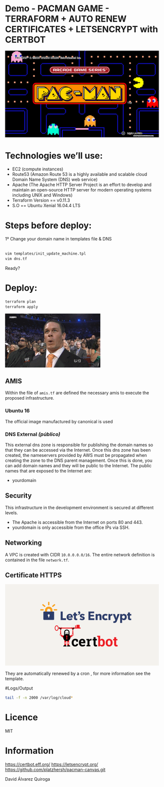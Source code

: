 # Demo - PACMAN GAME - TERRAFORM + AUTO RENEW CERTIFICATES + LETSENCRYPT with CERTBOT

![Infra](/assets/pacman_game.jpg)


# Technologies we’ll use:

*  EC2 (compute instances)
*  Route53 (Amazon Route 53 is a highly available and scalable cloud Domain Name System (DNS) web service)
*  Apache (The Apache HTTP Server Project is an effort to develop and maintain an open-source HTTP server for modern operating systems including UNIX and Windows)
*  Terraform Version == v0.11.3
*  S.O == Ubuntu Xenial 16.04.4 LTS

# Steps before deploy:

1º Change your domain name in templates file & DNS

```bash

vim templates/init_update_machine.tpl
vim dns.tf

```

Ready?

# Deploy:

```bash
terraform plan
terraform apply

```

<img src="assets/johncena.gif">


## AMIS<a name="amis"></a>
Within the file of `amis.tf` are defined the necessary amis to execute the proposed infrastructure.

### Ubuntu 16<a name="amis_ubuntu16"></a>

The official image manufactured by canonical is used

### DNS External *(público)*

This external dns zone is responsible for publishing the domain names so that they can be accessed via the Internet. Once this dns zone has been created, the nameservers provided by AWS must be propagated when creating the zone to the DNS parent management. Once this is done, you can add domain names and they will be public to the Internet.
The public names that are exposed to the Internet are:
- yourdomain

## Security<a name="sec"></a>

This infrastructure in the development environment is secured at different levels.
- The Apache is accessible from the Internet on ports 80 and 443.
- yourdomain is only accessible from the office IPs via SSH.

## Networking<a name="net"></a>

A VPC is created with CIDR `10.0.0.0.0/16`. The entire network definition is contained in the file `network.tf`.

## Certificate HTTPS 

<img src="assets/LetsEncrypt-Certbot-logos-3-1024x539.png">

They are automatically renewed by a cron , for more information see the template.

#Logs/Output


```bash
tail -f -n 2000 /var/log/cloud*

```

# Licence

MIT

# Information

https://certbot.eff.org/
https://letsencrypt.org/
https://github.com/platzhersh/pacman-canvas.git

David Álvarez Quiroga
